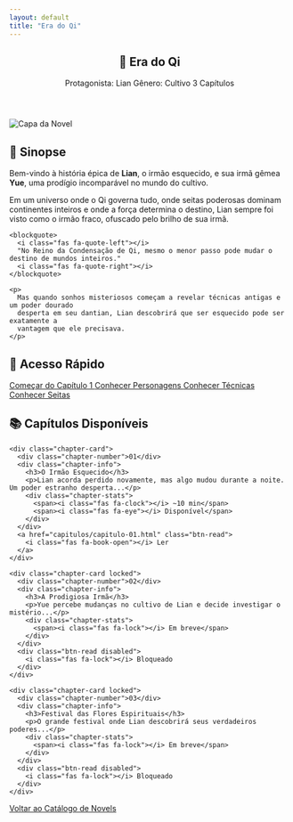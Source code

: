 ```yaml
---
layout: default
title: "Era do Qi"
---
```


<article class="novel-page">

  <!-- Header da novel -->
  <header class="chapter-header">
    <h1 class="chapter-title">🌸 Era do Qi</h1>
    <div class="chapter-meta">
      <span><i class="fas fa-user"></i> Protagonista: Lian</span>
      <span><i class="fas fa-star"></i> Gênero: Cultivo</span>
      <span><i class="fas fa-book"></i> 3 Capítulos</span>
    </div>
  </header>

  <!-- Capa -->
  <div class="novel-cover">
    <div class="cover-placeholder">
      <img src="{{ site.baseurl }}/assets/images/cover.png" alt="Capa da Novel">
    </div>
  </div>

  <!-- Sinopse -->
  <section class="novel-description">
    <h2>📖 Sinopse</h2>
    <p>
      Bem-vindo à história épica de <strong>Lian</strong>, o irmão esquecido, e sua irmã gêmea 
      <strong>Yue</strong>, uma prodígio incomparável no mundo do cultivo.
    </p>
    <p>
      Em um universo onde o Qi governa tudo, onde seitas poderosas dominam continentes inteiros 
      e onde a força determina o destino, Lian sempre foi visto como o irmão fraco, ofuscado 
      pelo brilho de sua irmã.
    </p>

    <blockquote>
      <i class="fas fa-quote-left"></i>
      "No Reino da Condensação de Qi, mesmo o menor passo pode mudar o destino de mundos inteiros."
      <i class="fas fa-quote-right"></i>
    </blockquote>

    <p>
      Mas quando sonhos misteriosos começam a revelar técnicas antigas e um poder dourado 
      desperta em seu dantian, Lian descobrirá que ser esquecido pode ser exatamente a 
      vantagem que ele precisava.
    </p>
  </section>

  <!-- Acesso rápido -->
  <section class="quick-access">
    <h2>🚀 Acesso Rápido</h2>
    <div class="quick-buttons">
      <a href="capitulos/capitulo-01.html" class="btn-primary large">
        <i class="fas fa-play"></i> Começar do Capítulo 1
      </a>
      <a href="extras/personagens.html" class="btn-secondary">
        <i class="fas fa-users"></i> Conhecer Personagens
      </a>
      <a href="extras/tecnicas.html" class="btn-secondary">
        <i class="fas fa-magic"></i> Conhecer Técnicas
      </a>
      <a href="extras/seitas.html" class="btn-secondary">
        <i class="fas fa-temple"></i> Conhecer Seitas
      </a>
    </div>
  </section>

  <!-- Capítulos -->
  <section class="chapters-preview">
    <h2>📚 Capítulos Disponíveis</h2>

    <div class="chapter-card">
      <div class="chapter-number">01</div>
      <div class="chapter-info">
        <h3>O Irmão Esquecido</h3>
        <p>Lian acorda perdido novamente, mas algo mudou durante a noite. Um poder estranho desperta...</p>
        <div class="chapter-stats">
          <span><i class="fas fa-clock"></i> ~10 min</span>
          <span><i class="fas fa-eye"></i> Disponível</span>
        </div>
      </div>
      <a href="capitulos/capitulo-01.html" class="btn-read">
        <i class="fas fa-book-open"></i> Ler
      </a>
    </div>

    <div class="chapter-card locked">
      <div class="chapter-number">02</div>
      <div class="chapter-info">
        <h3>A Prodigiosa Irmã</h3>
        <p>Yue percebe mudanças no cultivo de Lian e decide investigar o mistério...</p>
        <div class="chapter-stats">
          <span><i class="fas fa-lock"></i> Em breve</span>
        </div>
      </div>
      <div class="btn-read disabled">
        <i class="fas fa-lock"></i> Bloqueado
      </div>
    </div>

    <div class="chapter-card locked">
      <div class="chapter-number">03</div>
      <div class="chapter-info">
        <h3>Festival das Flores Espirituais</h3>
        <p>O grande festival onde Lian descobrirá seus verdadeiros poderes...</p>
        <div class="chapter-stats">
          <span><i class="fas fa-lock"></i> Em breve</span>
        </div>
      </div>
      <div class="btn-read disabled">
        <i class="fas fa-lock"></i> Bloqueado
      </div>
    </div>
  </section>

  <!-- Voltar -->
  <div class="back-nav">
    <a href="../../" class="btn-back">
      <i class="fas fa-arrow-left"></i> Voltar ao Catálogo de Novels
    </a>
  </div>

</article>

<!-- Estilos e scripts específicos da novel -->
<link rel="stylesheet" href="{{ site.baseurl }}/assets/css/novel.css">
<script src="{{ site.baseurl }}/assets/js/novel.js" defer></script>
